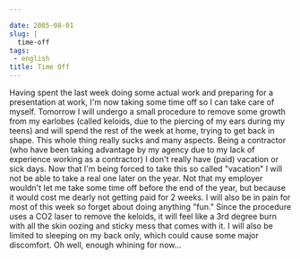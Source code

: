 ```yaml
---

date: 2005-08-01
slug: |
  time-off
tags:
 - english
title: Time Off
---
```


Having spent the last week doing some actual work and preparing for a
presentation at work, I'm now taking some time off so I can take care of
myself. Tomorrow I will undergo a small procedure to remove some growth
from my earlobes (called keloids, due to the piercing of my ears during
my teens) and will spend the rest of the week at home, trying to get
back in shape. This whole thing really sucks and many aspects. Being a
contractor (who have been taking advantage by my agency due to my lack
of experience working as a contractor) I don't really have (paid)
vacation or sick days. Now that I'm being forced to take this so called
"vacation" I will not be able to take a real one later on the year. Not
that my employer wouldn't let me take some time off before the end of
the year, but because it would cost me dearly not getting paid for 2
weeks. I will also be in pain for most of this week so forget about
doing anything "fun." Since the procedure uses a CO2 laser to remove the
keloids, it will feel like a 3rd degree burn with all the skin oozing
and sticky mess that comes with it. I will also be limited to sleeping
on my back only, which could cause some major discomfort. Oh well,
enough whining for now...
